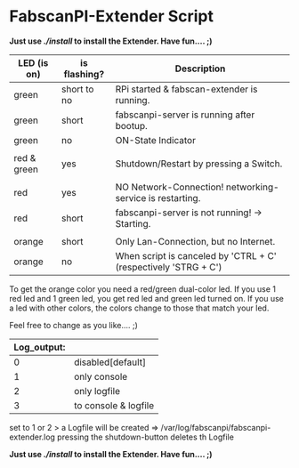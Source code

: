 
#    FabscanPI-Extender Script

**Just use _./install_ to install the Extender. Have fun.... ;)**

| LED (is on) | is flashing? | Description |
|---|---|---|
| green         |   short to no | RPi started & fabscan-extender is running.                      |
| green         |   short       | fabscanpi-server is running after bootup.                       |
| green         |   no          | ON-State Indicator                                              |
|               |               |                                                                 |
| red & green   |   yes         | Shutdown/Restart by pressing a Switch.                          |
|               |               |                                                                 |
| red           |   yes         | NO Network-Connection! networking-service is restarting.        |
| red           |   short       | fabscanpi-server is not running! -> Starting.                   |
|               |               |                                                                 |
| orange        |   short       | Only Lan-Connection, but no Internet.                           |
| orange        |   no          | When script is canceled by 'CTRL + C' (respectively 'STRG + C') |


To get the orange color you need a red/green dual-color led.
If you use 1 red led and 1 green led, you get red led and green led turned on.
If you use a led with other colors, the colors change to those that match your led.

Feel free to change as you like.... ;)

|**Log_output:**|   |
|---------------|---|
| 0 | disabled[default] |
| 1 | only console |
| 2 | only logfile |
| 3 | to console & logfile |


set to 1 or 2 > a Logfile will be created => /var/log/fabscanpi/fabscanpi-extender.log
pressing the shutdown-button deletes th Logfile


**Just use _./install_ to install the Extender. Have fun.... ;)**


